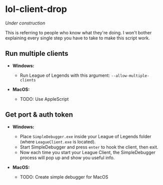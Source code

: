 # lol-client-drop #

*Under construction*

This is referring to people who know what they're doing.
I won't bother explaining every single step you have to take to make this script work.

## Run multiple clients

* <b>Windows:</b>
    * Run League of Legends with this argument: `--allow-multiple-clients`

* <b>MacOS:</b>
    * TODO: Use AppleScript

## Get port & auth token

* <b>Windows:</b>
    * Place `SimpleDebugger.exe` inside your League of Legends folder (where `LeagueClient.exe` is located).
    * Start SimpleDebugger and press `enter` to hook the client, then exit.
    * Now each time you start your League Client, the SimpleDebugger process will pop up and show you useful info.

* <b>MacOS:</b>
    * TODO: Create simple debugger for MacOS